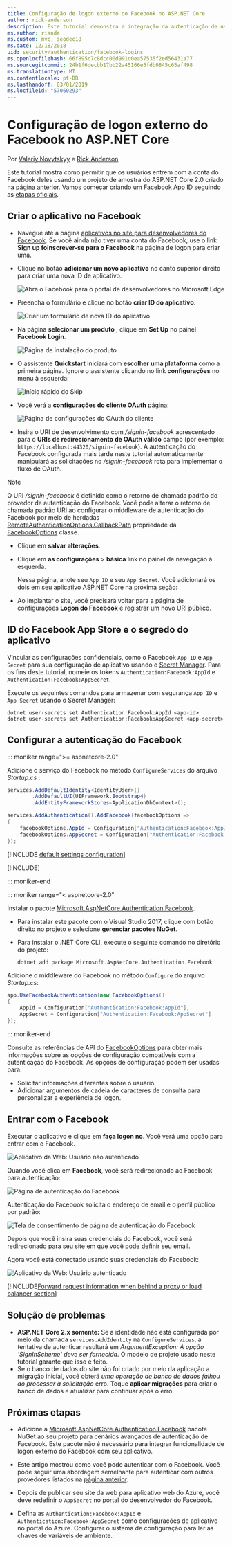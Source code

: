 ```yaml
---
title: Configuração de logon externo do Facebook no ASP.NET Core
author: rick-anderson
description: Este tutorial demonstra a integração da autenticação de usuário de conta do Facebook em um aplicativo ASP.NET Core existente.
ms.author: riande
ms.custom: mvc, seodec18
ms.date: 12/18/2018
uid: security/authentication/facebook-logins
ms.openlocfilehash: 66f895c7c8dcc00d991c0ea57535f2ed56431a77
ms.sourcegitcommit: 24b1f6decbb17bb22a45166e5fdb0845c65af498
ms.translationtype: MT
ms.contentlocale: pt-BR
ms.lasthandoff: 03/01/2019
ms.locfileid: "57060293"
---
```

# <a name="facebook-external-login-setup-in-aspnet-core"></a>Configuração de logon externo do Facebook no ASP.NET Core

Por [Valeriy Novytskyy](https://github.com/01binary) e [Rick Anderson](https://twitter.com/RickAndMSFT)

Este tutorial mostra como permitir que os usuários entrem com a conta do Facebook deles usando um projeto de amostra do ASP.NET Core 2.0 criado na [página anterior](xref:security/authentication/social/index). Vamos começar criando um Facebook App ID seguindo as [etapas oficiais](https://developers.facebook.com).

## <a name="create-the-app-in-facebook"></a>Criar o aplicativo no Facebook

* Navegue até a página [aplicativos no site para desenvolvedores do Facebook](https://developers.facebook.com/apps/). Se você ainda não tiver uma conta do Facebook, use o link **Sign up foinscrever-se para o Facebook** na página de logon para criar uma.

* Clique no botão **adicionar um novo aplicativo** no canto superior direito para criar uma nova ID de aplicativo.

   ![Abra o Facebook para o portal de desenvolvedores no Microsoft Edge](index/_static/FBMyApps.png)

* Preencha o formulário e clique no botão **criar ID do aplicativo**.

  ![Criar um formulário de nova ID do aplicativo](index/_static/FBNewAppId.png)

* Na página **selecionar um produto** , clique em **Set Up** no painel **Facebook Login**.

  ![Página de instalação do produto](index/_static/FBProductSetup.png)

* O assistente **Quickstart** iniciará com **escolher uma plataforma** como a primeira página. Ignore o assistente clicando no link **configurações** no menu à esquerda:

  ![Início rápido do Skip](index/_static/FBSkipQuickStart.png)

* Você verá a **configurações do cliente OAuth** página:

  ![Página de configurações do OAuth do cliente](index/_static/FBOAuthSetup.png)

* Insira o URI de desenvolvimento com */signin-facebook* acrescentado para o **URIs de redirecionamento de OAuth válido** campo (por exemplo: `https://localhost:44320/signin-facebook`). A autenticação do Facebook configurada mais tarde neste tutorial automaticamente manipulará as solicitações no */signin-facebook* rota para implementar o fluxo de OAuth.

> [!NOTE]
> O URI */signin-facebook* é definido como o retorno de chamada padrão do provedor de autenticação do Facebook. Você pode alterar o retorno de chamada padrão URI ao configurar o middleware de autenticação do Facebook por meio de herdadas [RemoteAuthenticationOptions.CallbackPath](/dotnet/api/microsoft.aspnetcore.authentication.remoteauthenticationoptions.callbackpath) propriedade da [FacebookOptions](/dotnet/api/microsoft.aspnetcore.authentication.facebook.facebookoptions) classe.

* Clique em **salvar alterações**.

* Clique em **as configurações** > **básica** link no painel de navegação à esquerda.

  Nessa página, anote seu `App ID` e seu `App Secret`. Você adicionará os dois em seu aplicativo ASP.NET Core na próxima seção:

* Ao implantar o site, você precisará voltar para a página de configurações **Logon do Facebook** e registrar um novo URI público.

## <a name="store-facebook-app-id-and-app-secret"></a>ID do Facebook App Store e o segredo do aplicativo

Vincular as configurações confidenciais, como o Facebook `App ID` e `App Secret` para sua configuração de aplicativo usando o [Secret Manager](xref:security/app-secrets). Para os fins deste tutorial, nomeie os tokens `Authentication:Facebook:AppId` e `Authentication:Facebook:AppSecret`.

Execute os seguintes comandos para armazenar com segurança `App ID` e `App Secret` usando o Secret Manager:

```console
dotnet user-secrets set Authentication:Facebook:AppId <app-id>
dotnet user-secrets set Authentication:Facebook:AppSecret <app-secret>
```

## <a name="configure-facebook-authentication"></a>Configurar a autenticação do Facebook

::: moniker range=">= aspnetcore-2.0"

Adicione o serviço do Facebook no método `ConfigureServices` do arquivo *Startup.cs* :

```csharp
services.AddDefaultIdentity<IdentityUser>()
        .AddDefaultUI(UIFramework.Bootstrap4)
        .AddEntityFrameworkStores<ApplicationDbContext>();

services.AddAuthentication().AddFacebook(facebookOptions =>
{
    facebookOptions.AppId = Configuration["Authentication:Facebook:AppId"];
    facebookOptions.AppSecret = Configuration["Authentication:Facebook:AppSecret"];
});
```

[!INCLUDE [default settings configuration](includes/default-settings.md)]

[!INCLUDE[](includes/chain-auth-providers.md)]

::: moniker-end

::: moniker range="< aspnetcore-2.0"

Instalar o pacote [Microsoft.AspNetCore.Authentication.Facebook](https://www.nuget.org/packages/Microsoft.AspNetCore.Authentication.Facebook).

* Para instalar este pacote com o Visual Studio 2017, clique com botão direito no projeto e selecione **gerenciar pacotes NuGet**.
* Para instalar o .NET Core CLI, execute o seguinte comando no diretório do projeto:

   `dotnet add package Microsoft.AspNetCore.Authentication.Facebook`

Adicione o middleware do Facebook no método `Configure` do arquivo *Startup.cs*:

```csharp
app.UseFacebookAuthentication(new FacebookOptions()
{
    AppId = Configuration["Authentication:Facebook:AppId"],
    AppSecret = Configuration["Authentication:Facebook:AppSecret"]
});
```

::: moniker-end

Consulte as referências de API do [FacebookOptions](/dotnet/api/microsoft.aspnetcore.builder.facebookoptions) para obter mais informações sobre as opções de configuração compatíveis com a autenticação do Facebook. As opções de configuração podem ser usadas para:

* Solicitar informações diferentes sobre o usuário.
* Adicionar argumentos de cadeia de caracteres de consulta para personalizar a experiência de logon.

## <a name="sign-in-with-facebook"></a>Entrar com o Facebook

Executar o aplicativo e clique em **faça logon no**. Você verá uma opção para entrar com o Facebook.

![Aplicativo da Web: Usuário não autenticado](index/_static/DoneFacebook.png)

Quando você clica em **Facebook**, você será redirecionado ao Facebook para autenticação:

![Página de autenticação do Facebook](index/_static/FBLogin.png)

Autenticação do Facebook solicita o endereço de email e o perfil público por padrão:

![Tela de consentimento de página de autenticação do Facebook](index/_static/FBLoginDone.png)

Depois que você insira suas credenciais do Facebook, você será redirecionado para seu site em que você pode definir seu email.

Agora você está conectado usando suas credenciais do Facebook:

![Aplicativo da Web: Usuário autenticado](index/_static/Done.png)

[!INCLUDE[Forward request information when behind a proxy or load balancer section](includes/forwarded-headers-middleware.md)]

## <a name="troubleshooting"></a>Solução de problemas

* **ASP.NET Core 2.x somente:** Se a identidade não está configurada por meio da chamada `services.AddIdentity` na `ConfigureServices`, a tentativa de autenticar resultará em *ArgumentException: A opção 'SignInScheme' deve ser fornecida*. O modelo de projeto usado neste tutorial garante que isso é feito.
* Se o banco de dados do site não foi criado por meio da aplicação a migração inicial, você obterá *uma operação de banco de dados falhou ao processar a solicitação* erro. Toque **aplicar migrações** para criar o banco de dados e atualizar para continuar após o erro.

## <a name="next-steps"></a>Próximas etapas

* Adicione a [Microsoft.AspNetCore.Authentication.Facebook](https://www.nuget.org/packages/Microsoft.AspNetCore.Authentication.Facebook) pacote NuGet ao seu projeto para cenários avançados de autenticação de Facebook. Este pacote não é necessário para integrar funcionalidade de logon externo do Facebook com seu aplicativo. 

* Este artigo mostrou como você pode autenticar com o Facebook. Você pode seguir uma abordagem semelhante para autenticar com outros provedores listados na [página anterior](xref:security/authentication/social/index).

* Depois de publicar seu site da web para aplicativo web do Azure, você deve redefinir o `AppSecret` no portal do desenvolvedor do Facebook.

* Defina as `Authentication:Facebook:AppId` e `Authentication:Facebook:AppSecret` como configurações de aplicativo no portal do Azure. Configurar o sistema de configuração para ler as chaves de variáveis de ambiente.

